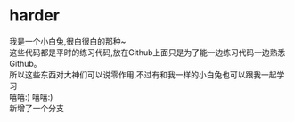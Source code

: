 # harder
我是一个小白兔,很白很白的那种~  
这些代码都是平时的练习代码,放在Github上面只是为了能一边练习代码一边熟悉Github。  
所以这些东西对大神们可以说零作用,不过有和我一样的小白兔也可以跟我一起学习  
嘻嘻:)
嘻嘻:)  
新增了一个分支
